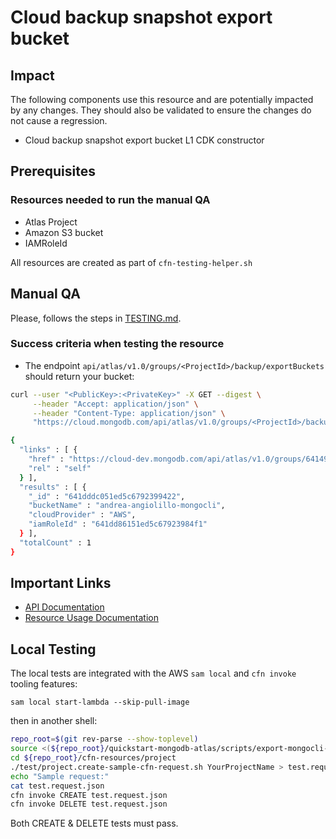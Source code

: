 # Cloud backup snapshot export bucket


## Impact 
The following components use this resource and are potentially impacted by any changes. They should also be validated to ensure the changes do not cause a regression.
 - Cloud backup snapshot export bucket L1 CDK constructor


## Prerequisites 
### Resources needed to run the manual QA
- Atlas Project
- Amazon S3 bucket
- IAMRoleId

All resources are created as part of `cfn-testing-helper.sh`


## Manual QA
Please, follows the steps in [TESTING.md](../../../TESTING.md.md).


### Success criteria when testing the resource
-  The endpoint `api/atlas/v1.0/groups/<ProjectId>/backup/exportBuckets` should return your bucket:

```bash
curl --user "<PublicKey>:<PrivateKey>" -X GET --digest \
     --header "Accept: application/json" \
     --header "Content-Type: application/json" \
     "https://cloud.mongodb.com/api/atlas/v1.0/groups/<ProjectId>/backup/exportBuckets?pretty=true"

{
  "links" : [ {
    "href" : "https://cloud-dev.mongodb.com/api/atlas/v1.0/groups/6414908c207f4d22f4d8f232/backup/exportBuckets?pretty=true&pageNum=1&itemsPerPage=100",
    "rel" : "self"
  } ],
  "results" : [ {
    "_id" : "641dddc051ed5c6792399422",
    "bucketName" : "andrea-angiolillo-mongocli",
    "cloudProvider" : "AWS",
    "iamRoleId" : "641dd86151ed5c67923984f1"
  } ],
  "totalCount" : 1
}

```

## Important Links
- [API Documentation](https://www.mongodb.com/docs/atlas/reference/api-resources-spec/#tag/Cloud-Backups/operation/listExportBuckets)
- [Resource Usage Documentation](https://www.mongodb.com/docs/atlas/data-federation/config/config-aws-s3/)

## Local Testing

The local tests are integrated with the AWS `sam local` and `cfn invoke` tooling features:

```
sam local start-lambda --skip-pull-image
```
then in another shell:
```bash
repo_root=$(git rev-parse --show-toplevel)
source <(${repo_root}/quickstart-mongodb-atlas/scripts/export-mongocli-config.py)
cd ${repo_root}/cfn-resources/project
./test/project.create-sample-cfn-request.sh YourProjectName > test.request.json 
echo "Sample request:"
cat test.request.json
cfn invoke CREATE test.request.json 
cfn invoke DELETE test.request.json 
```

Both CREATE & DELETE tests must pass.